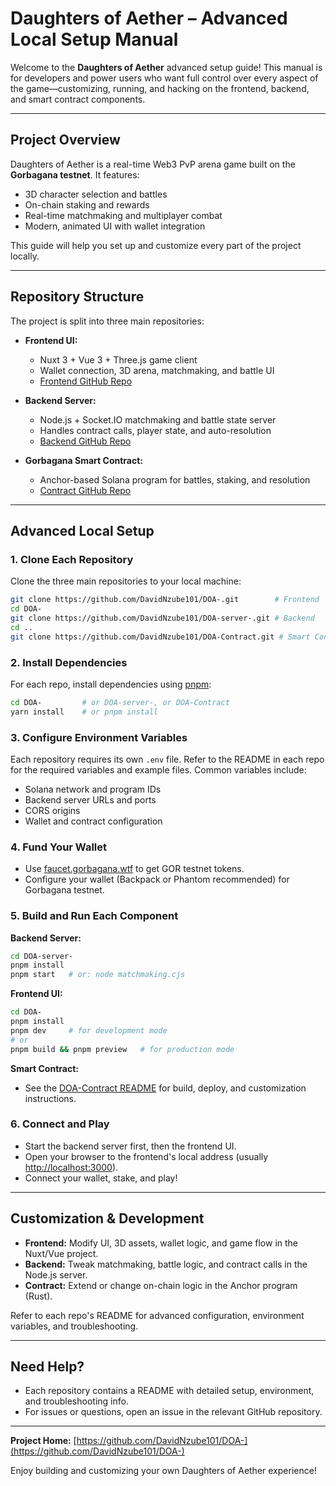 # Daughters of Aether – Advanced Local Setup Manual

Welcome to the **Daughters of Aether** advanced setup guide! This manual is for developers and power users who want full control over every aspect of the game—customizing, running, and hacking on the frontend, backend, and smart contract components.

---

## Project Overview

Daughters of Aether is a real-time Web3 PvP arena game built on the **Gorbagana testnet**. It features:
- 3D character selection and battles
- On-chain staking and rewards
- Real-time matchmaking and multiplayer combat
- Modern, animated UI with wallet integration

This guide will help you set up and customize every part of the project locally.

---

## Repository Structure

The project is split into three main repositories:

- **Frontend UI:**
  - Nuxt 3 + Vue 3 + Three.js game client
  - Wallet connection, 3D arena, matchmaking, and battle UI
  - [Frontend GitHub Repo](https://github.com/DavidNzube101/DOA-)

- **Backend Server:**
  - Node.js + Socket.IO matchmaking and battle state server
  - Handles contract calls, player state, and auto-resolution
  - [Backend GitHub Repo](https://github.com/DavidNzube101/DOA-server-)

- **Gorbagana Smart Contract:**
  - Anchor-based Solana program for battles, staking, and resolution
  - [Contract GitHub Repo](https://github.com/DavidNzube101/DOA-Contract)

---

## Advanced Local Setup

### 1. Clone Each Repository

Clone the three main repositories to your local machine:

```bash
git clone https://github.com/DavidNzube101/DOA-.git        # Frontend
cd DOA-
git clone https://github.com/DavidNzube101/DOA-server-.git # Backend
cd ..
git clone https://github.com/DavidNzube101/DOA-Contract.git # Smart Contract
```

### 2. Install Dependencies

For each repo, install dependencies using [pnpm](https://pnpm.io/):

```bash
cd DOA-         # or DOA-server-, or DOA-Contract
yarn install    # or pnpm install
```

### 3. Configure Environment Variables

Each repository requires its own `.env` file. Refer to the README in each repo for the required variables and example files. Common variables include:
- Solana network and program IDs
- Backend server URLs and ports
- CORS origins
- Wallet and contract configuration

### 4. Fund Your Wallet

- Use [faucet.gorbagana.wtf](https://faucet.gorbagana.wtf) to get GOR testnet tokens.
- Configure your wallet (Backpack or Phantom recommended) for Gorbagana testnet.

### 5. Build and Run Each Component

**Backend Server:**
```bash
cd DOA-server-
pnpm install
pnpm start   # or: node matchmaking.cjs
```

**Frontend UI:**
```bash
cd DOA-
pnpm install
pnpm dev     # for development mode
# or
pnpm build && pnpm preview   # for production mode
```

**Smart Contract:**
- See the [DOA-Contract README](https://github.com/DavidNzube101/DOA-Contract) for build, deploy, and customization instructions.

### 6. Connect and Play

- Start the backend server first, then the frontend UI.
- Open your browser to the frontend's local address (usually [http://localhost:3000](http://localhost:3000)).
- Connect your wallet, stake, and play!

---

## Customization & Development

- **Frontend:** Modify UI, 3D assets, wallet logic, and game flow in the Nuxt/Vue project.
- **Backend:** Tweak matchmaking, battle logic, and contract calls in the Node.js server.
- **Contract:** Extend or change on-chain logic in the Anchor program (Rust).

Refer to each repo's README for advanced configuration, environment variables, and troubleshooting.

---

## Need Help?
- Each repository contains a README with detailed setup, environment, and troubleshooting info.
- For issues or questions, open an issue in the relevant GitHub repository.

---

**Project Home:** [https://github.com/DavidNzube101/DOA-](https://github.com/DavidNzube101/DOA-)

Enjoy building and customizing your own Daughters of Aether experience!
